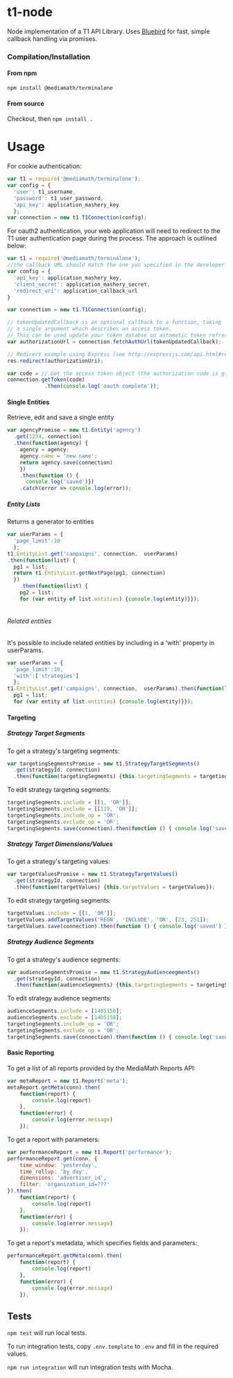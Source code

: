 t1-node
=======

Node implementation of a T1 API Library. Uses [Bluebird](http://bluebirdjs.com/docs/getting-started.html) for fast, simple callback handling via promises.

### Compilation/Installation
#### From npm
` npm install @mediamath/terminalone `
#### From source
Checkout, then `npm install .`

# Usage

For cookie authentication:
``` js
var t1 = require('@mediamath/terminalone');
var config = {
  'user': t1_username,
  'password': t1_user_password,
  'api_key': application_mashery_key
  };
var connection = new t1.T1Connection(config);
```

For oauth2 authentication, your web application will need to redirect to the T1 user authentication page during the process. The approach is outlined below:

``` js
var t1 = require('@mediamath/terminalone');
//the callback URL should match the one you specified in the developer portal for your application
var config = {
  'api_key': application_mashery_key, 
  'client_secret': application_mashery_secret,
  'redirect_uri': application_callback_url
}

var connection = new t1.T1Connection(config);

// tokenUpdatedCallback is an optional callback to a function, taking
// a single argument which describes an access token. 
// This can be used update your token databse on automatic token refresh. 
var authorizationUrl = connection.fetchAuthUrl(tokenUpdatedCallback);

// Redirect example using Express (see http://expressjs.com/api.html#res.redirect)
res.redirect(authorizationUri);

var code = // Get the access token object (the authorization code is given from the previous step).
connection.getToken(code)
		    .then(console.log('oauth complete'));
```


#### Single Entities

Retrieve, edit and save a single entity

``` js
var agencyPromise = new t1.Entity('agency')
  .get(1234, connection)
  .then(function(agency) {
    agency = agency;
    agency.name = 'new name';
    return agency.save(connection)
    })
    .then(function () {
      console.log('saved')})
    .catch(error => console.log(error));
```

##### Entity Lists

Returns a generator to entities

``` js
var userParams = {
  'page_limit':10
  };
t1.EntityList.get('campaigns', connection,  userParams)
.then(function(list) {
  pg1 = list;
  return t1.EntityList.getNextPage(pg1, connection)
  })
    .then(function(list) {
    pg2 = list;
    for (var entity of list.entities) {console.log(entity)}});
  
```


###### Related entities
It's possible to include related entities by including in a 'with' property in userParams.

``` js
var userParams = {
  'page_limit':10,
  'with':['strategies']
  };
t1.EntityList.get('campaigns', connection,  userParams).then(function(list) {
  pg1 = list;
  for (var entity of list.entities) {console.log(entity)}});
```

#### Targeting

##### Strategy Target Segments
To get a strategy's targeting segments:
``` js
var targetingSegmentsPromise = new t1.StrategyTargetSegments()
  .get(strategyId, connection)
  .then(function(targetingSegments) {this.targetingSegments = targetingSegments});
```  

To edit strategy targeting segments:
``` js
targetingSegments.include = [[1, 'OR']];
targetingSegments.exclude = [[119, 'OR']];
targetingSegments.include_op = 'OR';
targetingSegments.exclude_op = 'OR';
targetingSegments.save(connection).then(function () { console.log('saved') });
```

##### Strategy Target Dimensions/Values
To get a strategy's targeting values:
``` js
var targetValuesPromise = new t1.StrategyTargetValues()
  .get(strategyId, connection)
  .then(function(targetValues) {this.targetValues = targetValues});
```  

To edit strategy targeting segments:
``` js
targetValues.include = [[1, 'OR']];
targetValues.addTargetValues('REGN', 'INCLUDE', 'OR', [23, 251]);
targetValues.save(connection).then(function () { console.log('saved') });
```

##### Strategy Audience Segments
To get a strategy's audience segments:
``` js
var audienceSegmentsPromise = new t1.StrategyAudienceegments()
  .get(strategyId, connection)
  .then(function(audienceSegments) {this.targetingSegments = targetingSegments});
```  

To edit strategy audience segments:
``` js
audienceSegments.include = [1405158];
audienceSegments.exclude = [1405158];
targetingSegments.include_op = 'OR';
targetingSegments.exclude_op = 'OR';
targetingSegments.save(connection).then(function () { console.log('saved') });
```

#### Basic Reporting

To get a list of all reports provided by the MediaMath Reports API:

``` js
var metaReport = new t1.Report('meta');
metaReport.getMeta(conn).then(
    function(report) {
        console.log(report)
    },
    function(error) {
        console.log(error.message)
    });
```

To get a report with parameters:

``` js
var performanceReport = new t1.Report('performance');
performanceReport.get(conn, {
    time_window: 'yesterday',
    time_rollup: 'by_day',
    dimensions: 'advertiser_id',
    filter: 'organization_id=???'
}).then(
    function(report) {
        console.log(report)
    },
    function(error) {
        console.log(error.message)
    });
```

To get a report's metadata, which specifies fields and parameters:

``` js
performanceReport.getMeta(conn).then(
    function(report) {
        console.log(report)
    },
    function(error) {
        console.log(error.message)
    });
```

## Tests

`npm test` will run local tests.

To run integration tests, copy `.env.template` to `.env` and fill in the required values.

`npm run integration` will run integration tests with Mocha.